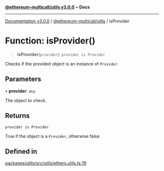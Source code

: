 [**@ethereum-multicall/utils v3.0.0**](../README.md) • **Docs**

***

[Documentation v3.0.0](../../../packages.md) / [@ethereum-multicall/utils](../README.md) / isProvider

# Function: isProvider()

> **isProvider**(`provider`): `provider is Provider`

Checks if the provided object is an instance of `Provider`.

## Parameters

• **provider**: `any`

The object to check.

## Returns

`provider is Provider`

True if the object is a `Provider`, otherwise false.

## Defined in

[packages/utils/src/utils/ethers.utils.ts:19](https://github.com/niZmosis/ethereum-multicall/blob/68ee699eca0cd184d8f0b7213bb6f4fe15a011a1/packages/utils/src/utils/ethers.utils.ts#L19)
